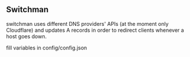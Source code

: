 ## Switchman

switchman  uses different DNS providers' APIs (at the moment only Cloudflare) and updates A records in order to redirect clients whenever a host goes down.

fill variables in config/config.json
